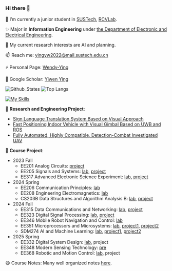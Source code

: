 ### Hi there 👋

🏫 I’m currently a junior student in [SUSTech](https://www.sustech.edu.cn/), [RCVLab](https://rcvlab.eee.sustech.edu.cn/).

✨ Major in **Information Engineering** under [the Department of Electronic and Electrical Engineering](https://eee.sustech.edu.cn/).

👀 My current research interests are AI and planning.

📫 Reach me: yingyw2022@mail.sustech.edu.cn

⚡ Personal Page: [Wendy-Ying](https://Wendy-Ying.github.io)

🚀 Google Scholar: [Yiwen Ying](https://scholar.google.com/citations?user=amrm3eEAAAAJ)

<!---
Wendy-Ying/Wendy-Ying is a ✨ special ✨ repository because its `README.md` (this file) appears on your GitHub profile.
You can click the Preview link to take a look at your changes.
- 💞️ I’m looking to collaborate on ...
- ⚡ Fun fact: ...
- 😄 Pronouns: she/her
--->

![Github_States](https://github-readme-stats-rosy-kappa.vercel.app/api?username=Wendy-Ying&hide_border=true) 
![Top Langs](https://github-readme-stats-rosy-kappa.vercel.app/api/top-langs/?username=Wendy-Ying&layout=compact&hide_border=true&size_weight=0.08&count_weight=0.9&langs_count=8&hide=assembly,makefile,cmake,tcl,html,tex)

[![My Skills](https://skillicons.dev/icons?i=c,cpp,py,java,matlab,vscode,visualstudio,anaconda,vim,cmake,androidstudio,arduino,raspberrypi,opencv,sklearn,pytorch,tensorflow,ros,bash,github,linux,windows,md,latex,ps,pr,ae)](https://skillicons.dev)


💝 **Research and Engineering Project**:
* [Sign Language Translation System Based on Visual Approach](https://github.com/Wendy-Ying/Sign-Language-Translation-System-Based-on-Visual-Approach)
* [Fast Positioning Indoor Vehicle with Visual Gimbal Based on UWB and ROS](https://github.com/Wendy-Ying/Fast-Positioning-Indoor-Vehicle-with-Visual-Gimbal-Based-on-UWB-and-ROS)
* [Fully Automated, Highly Compatible, Detection-Combat Investigated UAV](https://github.com/Wendy-Ying/Fully-Automated-Highly-Compatible-Detection-Combat-Investigated-UAV)

🎁 **Course Project**:
* 2023 Fall
  * EE201 Analog Circuits: [project](https://github.com/Wendy-Ying/Electronic-Ocarina)
  * EE205 Signals and Systems: [lab](https://github.com/Wendy-Ying/Signals-and-Systems-Lab), [project](https://github.com/Wendy-Ying/Speech-Synthesis-And-Perception-With-Envelope-Cue)
  * EE317 Advanced Electronic Science Experiment: [lab](https://github.com/Wendy-Ying/STM32-Learning), [project](https://github.com/Wendy-Ying/Android-APP)
* 2024 Spring
  * EE206 Communication Principles: [lab](https://github.com/Wendy-Ying/Communication-Principles-Lab)
  * EE208 Engineering Electromagnetics: [lab](https://github.com/Wendy-Ying/Engineering-Electromagnetics-Lab)
  * CS203B Data Structures and Algorithm Analysis B: [lab](https://github.com/Wendy-Ying/Data-Structures-and-Algorithm-Analysis-B-Lab), [project](https://github.com/Wendy-Ying/Intelligent-Image-Scaling-System-Based-on-Seam-Carving-Algorithm)
* 2024 Fall
  * EE315 Data Communications and Networking: [lab](https://github.com/Wendy-Ying/Data-Communications-and-Networking-Lab), [project](https://github.com/Wendy-Ying/Minimum-Sim-LAN)
  * EE323 Digital Signal Processing: [lab](https://github.com/Wendy-Ying/Digital-Signal-Processing-Lab), [project](https://github.com/Wendy-Ying/Computer-Generate-Music)
  * EE346 Mobile Robot Navigation and Control: [lab](https://github.com/Wendy-Ying/Mobile-Robot-Navigation-and-Control-Lab)
  * EE351 Microprocessors and Microsystems: [lab](https://github.com/Wendy-Ying/Microprocessors-and-Microsystems-Lab), [project1](https://github.com/Wendy-Ying/Microprocessors-and-Microsystems-Midterm-Project), [project2](https://github.com/Wendy-Ying/PokeSnap)
  * SDM274 AI and Machine Learning: [lab](https://github.com/Wendy-Ying/AI-and-Machine-Learning-Lab), [project1](https://github.com/Wendy-Ying/AI4I-Binary-Classification-Prediction), [project2](https://github.com/Wendy-Ying/Wheet-Seed-Classification-Prediction)
* 2025 Spring
  * EE332 Digital System Design: [lab](https://github.com/Wendy-Ying/Digital-System-Design-Lab), project
  * EE348 Modern Sensing Technology: [pre](https://github.com/Wendy-Ying/Modern-Sensing-Technology)
  * EE368 Robotic and Motion Control: [lab](https://github.com/Wendy-Ying/Robotic-Motion-and-Control), project

😄 Course Notes:
Many well organized notes [here](https://github.com/Wendy-Ying/Lecture-Notes).

